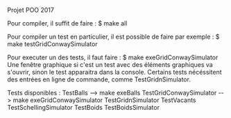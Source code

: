 Projet POO 2017

Pour compiler, il suffit de faire :
     	       	 $ make all

Pour compiler un test en particulier, il est possible de faire par exemple :
     	      	 $ make testGridConwaySimulator

Pour executer un des tests, il faut faire :
     	      	 $ make exeGridConwaySimulator
Une fenêtre graphique si c'est un test avec des éléments graphiques va s'ouvrir, sinon le test apparaitra dans la console. Certains tests nécéssitent des entrées en ligne de commande, comme TestGridnSimulator.

Tests disponibles : 
	TestBalls --> make exeBalls
	TestGridConwaySimulator --> make exeGridConwaySimulator
	TestGridnSimulator 
	TestVacants
	TestSchellingSimulator
	TestBoids
	TestBoidsSimulator 